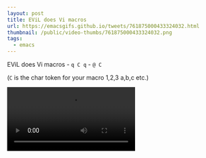 ```yaml
---
layout: post
title: EViL does Vi macros
url: https://emacsgifs.github.io/tweets/761875000433324032.html
thumbnail: /public/video-thumbs/761875000433324032.png
tags:
  - emacs
---
```


EViL does Vi macros - `q C q` - `@ C`

(`C` is the char token for your macro 1,2,3 a,b,c etc.)

<video controls autoplay loop>
  <source src="/public/videos/761875000433324032.mp4" type="video/mp4">
    Sorry your browser does not support the video tag, maybe time to upgrade?
</video>
